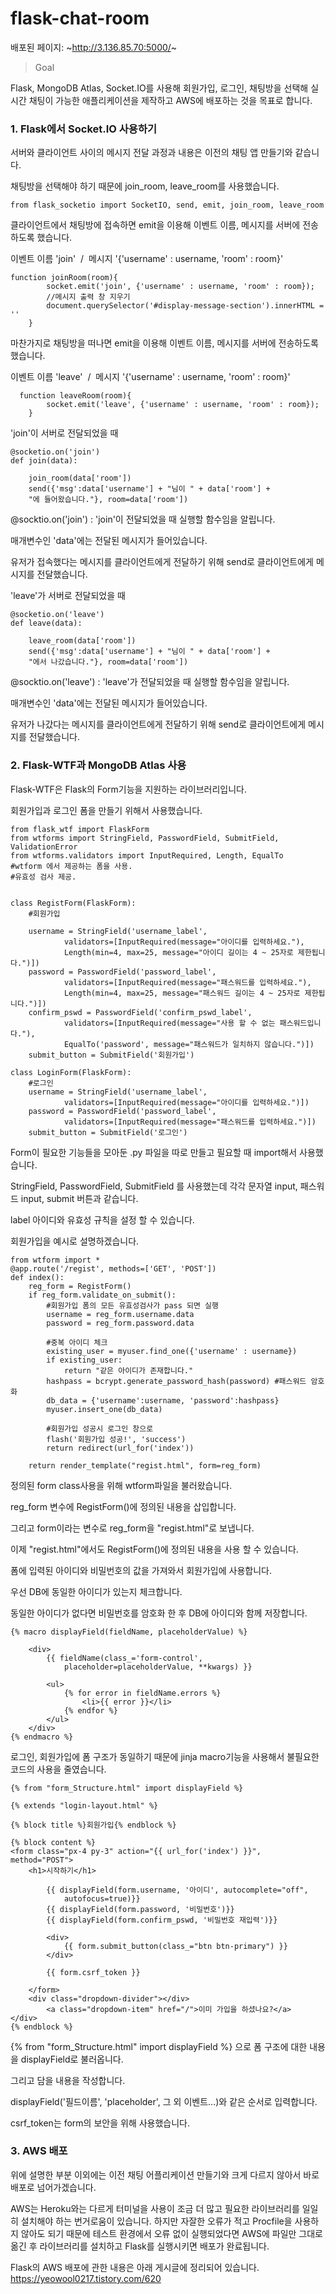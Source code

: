 # flask-chat-room

배포된 페이지: ~http://3.136.85.70:5000/~

> Goal

Flask, MongoDB Atlas, Socket.IO를 사용해 회원가입, 로그인, 채팅방을 선택해 실시간 채팅이 가능한 애플리케이션을 제작하고 AWS에 배포하는 것을 목표로 합니다.

### 1\. Flask에서 Socket.IO 사용하기

서버와 클라이언트 사이의 메시지 전달 과정과 내용은 이전의 채팅 앱 만들기와 같습니다.

채팅방을 선택해야 하기 때문에 join\_room, leave\_room를 사용했습니다.

```
from flask_socketio import SocketIO, send, emit, join_room, leave_room
```

클라이언트에서 채팅방에 접속하면 emit을 이용해 이벤트 이름, 메시지를 서버에 전송하도록 했습니다.

이벤트 이름 'join'  /  메시지 '{'username' : username, 'room' : room}'

```
function joinRoom(room){
        socket.emit('join', {'username' : username, 'room' : room});
        //메시지 출력 창 지우기
        document.querySelector('#display-message-section').innerHTML = ''
    }
```

마찬가지로 채팅방을 떠나면 emit을 이용해 이벤트 이름, 메시지를 서버에 전송하도록 했습니다.

이벤트 이름 'leave'  /  메시지 '{'username' : username, 'room' : room}'

```
  function leaveRoom(room){
        socket.emit('leave', {'username' : username, 'room' : room});
    }

```

'join'이 서버로 전달되었을 때

```
@socketio.on('join')
def join(data):

    join_room(data['room'])
    send({'msg':data['username'] + "님이 " + data['room'] + 
    "에 들어왔습니다."}, room=data['room'])
```

@socktio.on('join') : 'join'이 전달되었을 때 실행할 함수임을 알립니다.

매개변수인 'data'에는 전달된 메시지가 들어있습니다.

유저가 접속했다는 메시지를 클라이언트에게 전달하기 위해 send로 클라이언트에게 메시지를 전달했습니다. 

'leave'가 서버로 전달되었을 때

```
@socketio.on('leave')
def leave(data):

    leave_room(data['room'])
    send({'msg':data['username'] + "님이 " + data['room'] + 
    "에서 나갔습니다."}, room=data['room'])

```

@socktio.on('leave') : 'leave'가 전달되었을 때 실행할 함수임을 알립니다.

매개변수인 'data'에는 전달된 메시지가 들어있습니다.

유저가 나갔다는 메시지를 클라이언트에게 전달하기 위해 send로 클라이언트에게 메시지를 전달했습니다. 

### 2\. Flask-WTF과 MongoDB Atlas 사용

Flask-WTF은 Flask의 Form기능을 지원하는 라이브러리입니다.

회원가입과 로그인 폼을 만들기 위해서 사용했습니다.

```
from flask_wtf import FlaskForm
from wtforms import StringField, PasswordField, SubmitField, ValidationError
from wtforms.validators import InputRequired, Length, EqualTo
#wtform 에서 제공하는 폼을 사용.
#유효성 검사 제공.
   

class RegistForm(FlaskForm):
    #회원가입

    username = StringField('username_label', 
            validators=[InputRequired(message="아이디를 입력하세요."),
            Length(min=4, max=25, message="아이디 길이는 4 ~ 25자로 제한됩니다.")])
    password = PasswordField('password_label',
            validators=[InputRequired(message="패스워드를 입력하세요."),
            Length(min=4, max=25, message="패스워드 길이는 4 ~ 25자로 제한됩니다.")])
    confirm_pswd = PasswordField('confirm_pswd_label',
            validators=[InputRequired(message="사용 할 수 없는 패스워드입니다."),
            EqualTo('password', message="패스워드가 일치하지 않습니다.")])
    submit_button = SubmitField('회원가입')

class LoginForm(FlaskForm):
    #로그인
    username = StringField('username_label', 
            validators=[InputRequired(message="아이디를 입력하세요.")])
    password = PasswordField('password_label', 
            validators=[InputRequired(message="패스워드를 입력하세요.")])
    submit_button = SubmitField('로그인')
```

Form이 필요한 기능들을 모아둔 .py 파일을 따로 만들고 필요할 때 import해서 사용했습니다.

StringField, PasswordField, SubmitField 를 사용했는데 각각 문자열 input, 패스워드 input, submit 버튼과 같습니다.

label 아이디와 유효성 규칙을 설정 할 수 있습니다.

회원가입을 예시로 설명하겠습니다.

```
from wtform import *
@app.route('/regist', methods=['GET', 'POST'])
def index():
    reg_form = RegistForm()
    if reg_form.validate_on_submit():
        #회원가입 폼의 모든 유효성검사가 pass 되면 실행
        username = reg_form.username.data
        password = reg_form.password.data

        #중복 아이디 체크
        existing_user = myuser.find_one({'username' : username})
        if existing_user:
            return "같은 아이디가 존재합니다."
        hashpass = bcrypt.generate_password_hash(password) #패스워드 암호화
        db_data = {'username':username, 'password':hashpass}
        myuser.insert_one(db_data)

        #회원가입 성공시 로그인 창으로
        flash('회원가입 성공!', 'success')
        return redirect(url_for('index'))
        
    return render_template("regist.html", form=reg_form)
```

정의된 form class사용을 위해 wtform파일을 불러왔습니다.

reg\_form 변수에 RegistForm()에 정의된 내용을 삽입합니다.

그리고 form이라는 변수로 reg\_form을 "regist.html"로 보냅니다.

이제 "regist.html"에서도 RegistForm()에 정의된 내용을 사용 할 수 있습니다. 

폼에 입력된 아이디와 비밀번호의 값을 가져와서 회원가입에 사용합니다.

우선 DB에 동일한 아이디가 있는지 체크합니다.

동일한 아이디가 없다면 비밀번호를 암호화 한 후 DB에 아이디와 함께 저장합니다.

```
{% macro displayField(fieldName, placeholderValue) %}

    <div>
        {{ fieldName(class_='form-control',
            placeholder=placeholderValue, **kwargs) }}

        <ul>
            {% for error in fieldName.errors %}
                <li>{{ error }}</li>
            {% endfor %}
        </ul>
    </div>
{% endmacro %}
```

로그인, 회원가입에 폼 구조가 동일하기 때문에 jinja macro기능을 사용해서 불필요한 코드의 사용을 줄였습니다.

```
{% from "form_Structure.html" import displayField %}

{% extends "login-layout.html" %}

{% block title %}회원가입{% endblock %}

{% block content %}
<form class="px-4 py-3" action="{{ url_for('index') }}", method="POST">
    <h1>시작하기</h1>
        
        {{ displayField(form.username, '아이디', autocomplete="off",
            autofocus=true)}}
        {{ displayField(form.password, '비밀번호')}}
        {{ displayField(form.confirm_pswd, '비밀번호 재입력')}}

        <div>
            {{ form.submit_button(class_="btn btn-primary") }}
        </div>

        {{ form.csrf_token }}

    </form>
    <div class="dropdown-divider"></div>
        <a class="dropdown-item" href="/">이미 가입을 하셨나요?</a>
</div>
{% endblock %}
```

{% from "form\_Structure.html" import displayField %} 으로 폼 구조에 대한 내용을 displayField로 불러옵니다.

그리고 담을 내용을 작성합니다.

displayField('필드이름', 'placeholder', 그 외 이벤트...)와 같은 순서로 입력합니다.

csrf\_token는 form의 보안을 위해 사용했습니다.

### 3\. AWS 배포

위에 설명한 부분 이외에는 이전 채팅 어플리케이션 만들기와 크게 다르지 않아서 바로 배포로 넘어가겠습니다.

AWS는 Heroku와는 다르게 터미널을 사용이 조금 더 많고 필요한 라이브러리를 일일히 설치해야 하는 번거로움이 있습니다. 하지만 자잘한 오류가 적고 Procfile을 사용하지 않아도 되기 때문에 테스트 환경에서 오류 없이 실행되었다면 AWS에 파일만 그대로 옮긴 후 라이브러리를 설치하고 Flask를 실행시키면 배포가 완료됩니다.

Flask의 AWS 배포에 관한 내용은 아래 게시글에 정리되어 있습니다.  
https://yeowool0217.tistory.com/620
